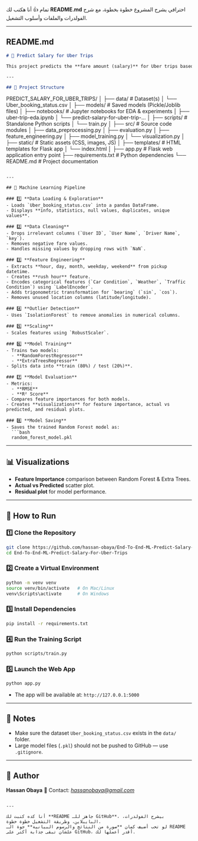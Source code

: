 تمام 👍
أنا هكتب لك **README.md** احترافي يشرح المشروع خطوة بخطوة، مع شرح الفولدرات والملفات وأسلوب التشغيل.

---

## README.md

```markdown
# 🚖 Predict Salary for Uber Trips

This project predicts the **fare amount (salary)** for Uber trips based on trip and environmental features, using **machine learning models**.

---

## 📂 Project Structure
```

PREDICT\_SALARY\_FOR\_UBER\_TRIPS/
│
├── data/                       # Dataset(s)
│   └── Uber\_booking\_status.csv
│
├── models/                     # Saved models (Pickle/Joblib files)
│
├── notebooks/                  # Jupyter notebooks for EDA & experiments
│   ├── uber-trip-eda.ipynb
│   └── predict-salary-for-uber-trip-...
│
├── scripts/                    # Standalone Python scripts
│   └── train.py
│
├── src/                        # Source code modules
│   ├── data\_preprocessing.py
│   ├── evaluation.py
│   ├── feature\_engineering.py
│   ├── model\_training.py
│   └── visualization.py
│
├── static/                     # Static assets (CSS, images, JS)
│
├── templates/                  # HTML templates for Flask app
│   └── index.html
│
├── app.py                      # Flask web application entry point
├── requirements.txt            # Python dependencies
└── README.md                   # Project documentation

````

---

## 🧠 Machine Learning Pipeline

### 1️⃣ **Data Loading & Exploration**
- Loads `Uber_booking_status.csv` into a pandas DataFrame.
- Displays **info, statistics, null values, duplicates, unique values**.

### 2️⃣ **Data Cleaning**
- Drops irrelevant columns (`User ID`, `User Name`, `Driver Name`, `key`).
- Removes negative fare values.
- Handles missing values by dropping rows with `NaN`.

### 3️⃣ **Feature Engineering**
- Extracts **hour, day, month, weekday, weekend** from pickup datetime.
- Creates **rush hour** feature.
- Encodes categorical features (`Car Condition`, `Weather`, `Traffic Condition`) using `LabelEncoder`.
- Adds trigonometric transformation for `bearing` (`sin`, `cos`).
- Removes unused location columns (latitude/longitude).

### 4️⃣ **Outlier Detection**
- Uses `IsolationForest` to remove anomalies in numerical columns.

### 5️⃣ **Scaling**
- Scales features using `RobustScaler`.

### 6️⃣ **Model Training**
- Trains two models:
  - **RandomForestRegressor**
  - **ExtraTreesRegressor**
- Splits data into **train (80%) / test (20%)**.

### 7️⃣ **Model Evaluation**
- Metrics:
  - **RMSE**
  - **R² Score**
- Compares feature importances for both models.
- Creates **visualizations** for feature importance, actual vs predicted, and residual plots.

### 8️⃣ **Model Saving**
- Saves the trained Random Forest model as:
  ```bash
  random_forest_model.pkl
````

---

## 📊 Visualizations

* **Feature Importance** comparison between Random Forest & Extra Trees.
* **Actual vs Predicted** scatter plot.
* **Residual plot** for model performance.

---

## 🚀 How to Run

### 1️⃣ Clone the Repository

```bash
git clone https://github.com/hassan-obaya/End-To-End-ML-Predict-Salary-For-Uber-Trips.git
cd End-To-End-ML-Predict-Salary-For-Uber-Trips
```

### 2️⃣ Create a Virtual Environment

```bash
python -m venv venv
source venv/bin/activate   # On Mac/Linux
venv\Scripts\activate      # On Windows
```

### 3️⃣ Install Dependencies

```bash
pip install -r requirements.txt
```

### 4️⃣ Run the Training Script

```bash
python scripts/train.py
```

### 5️⃣ Launch the Web App

```bash
python app.py
```

* The app will be available at: `http://127.0.0.1:5000`

---

## 📌 Notes

* Make sure the dataset `Uber_booking_status.csv` exists in the `data/` folder.
* Large model files (`.pkl`) should not be pushed to GitHub — use `.gitignore`.

---

## 👤 Author

**Hassan Obaya**
📧 Contact: *hassanobaya@gmail.com*

```

---

أنا كده كتبت لك **README جاهز للـ GitHub**، بيشرح الفولدرات، البايبلاين، وطريقة التشغيل خطوة خطوة.  
لو تحب أضيف كمان **صورة من النتائج والرسوم البيانية** جوة الـ README علشان تبقى جذابة أكتر على GitHub، أقدر أعملها لك.
```
